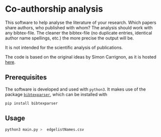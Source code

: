# Co-authorship analysis

This software to help analyse the literature of your research. Which papers share
authors, who published with whom? The analysis should work with any
bibtex-file. The cleaner the bibtex-file (no duplicate entries,
identical author name spellings, etc.) the more precise the output
will be.

It is not intended for the scientific analysis of publications.

The code is based on the original ideas by Simon Carrignon, as it is hosted
[here](https://framagit.org/sc/pybibnet).

## Prerequisites

The software is developed and used with `python3`. It makes use of the
package
[`bibtexparser`](https://github.com/sciunto-org/python-bibtexparser),
which can be installed with 

    pip install bibtexparser

## Usage

```bash
python3 main.py >  edgelistNames.csv
```

